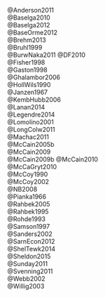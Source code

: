 @Anderson2011  
@Baselga2010  
@Baselga2012  
@BaseOrme2012  
@Brehm2013  
@Bruhl1999  
@BurwNaka2011
@DF2010  
@Fisher1998  
@Gaston1998  
@Ghalambor2006  
@HollWils1990  
@Janzen1967  
@KembHubb2006  
@Lanan2014  
@Legendre2014  
@Lomolino2001  
@LongColw2011  
@Machac2011  
@McCain2005b  
@McCain2009  
@McCain2009b
@McCain2010  
@McCaGryt2010  
@McCoy1990  
@McCoy2002  
@NB2008  
@Pianka1966  
@Rahbek2005  
@Rahbek1995  
@Rohde1993  
@Samson1997  
@Sanders2002  
@SarnEcon2012  
@ShelTewk2014  
@Sheldon2015  
@Sunday2011  
@Svenning2011  
@Webb2002  
@Willig2003  